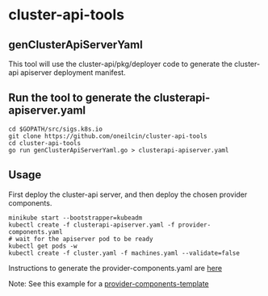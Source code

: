 # cluster-api-tools

## genClusterApiServerYaml

This tool will use the cluster-api/pkg/deployer code to generate the cluster-api apiserver deployment manifest.

## Run the tool to generate the clusterapi-apiserver.yaml

    cd $GOPATH/src/sigs.k8s.io
    git clone https://github.com/oneilcin/cluster-api-tools
    cd cluster-api-tools
    go run genClusterApiServerYaml.go > clusterapi-apiserver.yaml

## Usage

First deploy the cluster-api server, and then deploy the chosen provider components.

    minikube start --bootstrapper=kubeadm
    kubectl create -f clusterapi-apiserver.yaml -f provider-components.yaml
    # wait for the apiserver pod to be ready
    kubectl get pods -w
    kubectl create -f cluster.yaml -f machines.yaml --validate=false

Instructions to generate the provider-components.yaml are [here](https://github.com/samsung-cnct/cluster-api-provider-ssh/blob/master/clusterctl/examples/ssh/README.md)

Note: See this example for a [provider-components-template](https://github.com/samsung-cnct/cluster-api-provider-ssh/blob/master/clusterctl/examples/ssh/provider-components.yaml.template)
